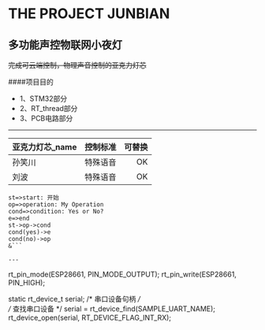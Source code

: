# THE PROJECT JUNBIAN
## 多功能声控物联网小夜灯


~~完成可云端控制，物理声音控制的亚克力灯芯~~

####项目目的
-  1、STM32部分
- 2、RT_thread部分
-  3、PCB电路部分
---

亚克力灯芯_name|控制标准|可替换
---|:--:|---:
孙笑川|特殊语音|OK
刘波|特殊语音|OK


```flow
st=>start: 开始
op=>operation: My Operation
cond=>condition: Yes or No?
e=>end
st->op->cond
cond(yes)->e
cond(no)->op
&```

---

```
rt_pin_mode(ESP28661, PIN_MODE_OUTPUT);
	rt_pin_write(ESP28661, PIN_HIGH);
	
	

  static rt_device_t serial;              /* 串口设备句柄 */    
/* 查找串口设备 */
  serial = rt_device_find(SAMPLE_UART_NAME);
	rt_device_open(serial, RT_DEVICE_FLAG_INT_RX);
	
```
